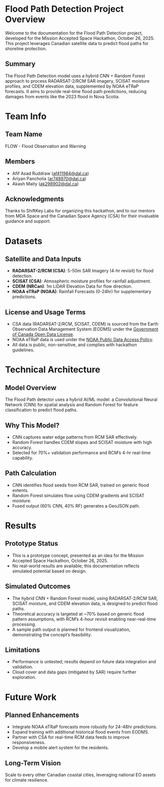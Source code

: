 # Flood Path Detection Project Overview

Welcome to the documentation for the Flood Path Detection project, developed for the Mission Accepted Space Hackathon, October 26, 2025. This project leverages Canadian satellite data to predict flood paths for shoreline protection.

## Summary
The Flood Path Detection model uses a hybrid CNN + Random Forest approach to process RADARSAT-2/RCM SAR imagery, SCISAT moisture profiles, and CDEM elevation data, supplemented by NOAA eTRaP forecasts. It aims to provide real-time flood path predictions, reducing damages from events like the 2023 flood in Nova Scotia.

# Team Info

## Team Name
FLOW - Flood Observation and Warning

## Members
- Afif Asad Ruddraw (af411984@dal.ca)
- Ariyan Pancholia (ar748970@dal.ca)
- Akash Maity (ak298902@dal.ca)


## Acknowledgments
Thanks to ShiftKey Labs for organizing this hackathon, and to our mentors from MDA Space and the Canadian Space Agency (CSA) for their invaluable guidance and support.

# Datasets

## Satellite and Data Inputs
- **RADARSAT-2/RCM (CSA)**: 5-50m SAR Imagery (4-hr revisit) for flood detection.
- **SCISAT (CSA)**: Atmospheric moisture profiles for rainfall adjustment.
- **CDEM (NRCan)**: 1m LiDAR Elevation Data for flow direction.
- **NOAA eTRaP (NOAA)**: Rainfall Forecasts (0-24hr) for supplementary predictions.

## License and Usage Terms
- CSA data (RADARSAT-2/RCM, SCISAT, CDEM) is sourced from the Earth Observation Data Management System (EODMS) under the [Government of Canada Open Data License](https://open.canada.ca/en/open-government-licence-canada).
- NOAA eTRaP data is used under the [NOAA Public Data Access Policy](https://www.noaa.gov/organization/information-technology/policy-and-standards).
- All data is public, non-sensitive, and complies with hackathon guidelines.

# Technical Architecture

## Model Overview
The Flood Path detector uses a hybrid AI/ML model: a Convolutional Neural Network (CNN) for spatial analysis and Random Forest for feature classification to predict flood paths.

## Why This Model?
- CNN captures water edge patterns from RCM SAR effectively.
- Random Forest handles CDEM slopes and SCISAT moisture with high accuracy.
- Selected for 70%+ validation performance and RCM’s 4-hr real-time capability.

## Path Calculation
- CNN identifies flood seeds from RCM SAR, trained on generic flood extents.
- Random Forest simulates flow using CDEM gradients and SCISAT moisture.
- Fused output (60% CNN, 40% RF) generates a GeoJSON path.

# Results

## Prototype Status
- This is a prototype concept, presented as an idea for the Mission Accepted Space Hackathon, October 26, 2025.
- No real-world results are available; this documentation reflects simulated potential based on design.

## Simulated Outcomes
- The hybrid CNN + Random Forest model, using RADARSAT-2/RCM SAR, SCISAT moisture, and CDEM elevation data, is designed to predict flood paths.
- Theoretical accuracy is targeted at ~70% based on generic flood pattern assumptions, with RCM’s 4-hour revisit enabling near-real-time processing.
- A sample  path output is planned for frontend visualization, demonstrating the concept’s feasibility.

## Limitations
- Performance is untested; results depend on future data integration and validation.
- Cloud cover and data gaps (mitigated by SAR) require further exploration.


# Future Work

## Planned Enhancements
- Integrate NOAA eTRaP forecasts more robustly for 24-48hr predictions.
- Expand training with additional historical flood events from EODMS.
- Partner with CSA for real-time RCM data feeds to improve responsiveness.
- Develop a mobile alert system for the residents.

## Long-Term Vision
Scale to every other Canadian coastal cities, leveraging national EO assets for climate resilience.
